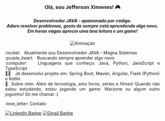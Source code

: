 <h3 align="center"> Olá, sou Jefferson Ximenes! 🎮</h3>
<h5 align="center"> Desenvolvedor JAVA - apaixonado por código. <br/> 
 Adoro resolver problemas, gosto de sempre está aprendendo algo novo. Em horas vagas aprecio uma boa leitura e um game!</h5> 

<p align="center">
<img src="https://camo.githubusercontent.com/cdbee60d64689371b2b2f9438037116e9fe7ee74/68747470733a2f2f6d656469612e67697068792e636f6d2f6d656469612f4c3152317476493973766b495777705659722f67697068792e676966" alt="Animação"/>
</p>


 <p align="justify"> :rocket:  &nbsp; Atualmente sou Desenvolvedor JAVA - Magna Sistemas
 <br/> :purple_heart: &nbsp; Buscando sempre aprender algo novo
 <br/> :computer: &nbsp; Linguagens que conheço: Java, Python, JavaScript e TypeScript
 <br/> 👨‍💻 &nbsp; Já desenvolvi projeto em: Spring Boot, Maven, Angular, Flask (Python) e Kotlin 
 <br/> 💬 &nbsp;Sobre mim: Além de tecnologia, amo livros, séries e filmes! Quando não estou estudando, estou jogando um game: Warzone ou algum outro joguinho! Só me chamar :) </p>
 

<p align="left">  :love_letter:  Contato:
 
[![Linkedin Badge](https://img.shields.io/badge/-JeffersonXimenes-blue?style=flat-square&logo=Linkedin&logoColor=white&link=https://www.linkedin.com/in/jefferson-ximenes/)](https://www.linkedin.com/in/jefferson-ximenes/) 
[![Gmail Badge](https://img.shields.io/badge/-jefferson.ximenes11@hotmail.com-c14438?style=flat-square&logo=Gmail&logoColor=white&link=mailto:jefferson.ximenes11@hotmail.com)](mailto:jefferson.ximenes11@hotmail.com)

<!-- Créditos Izabela Toledo -->
</p>

